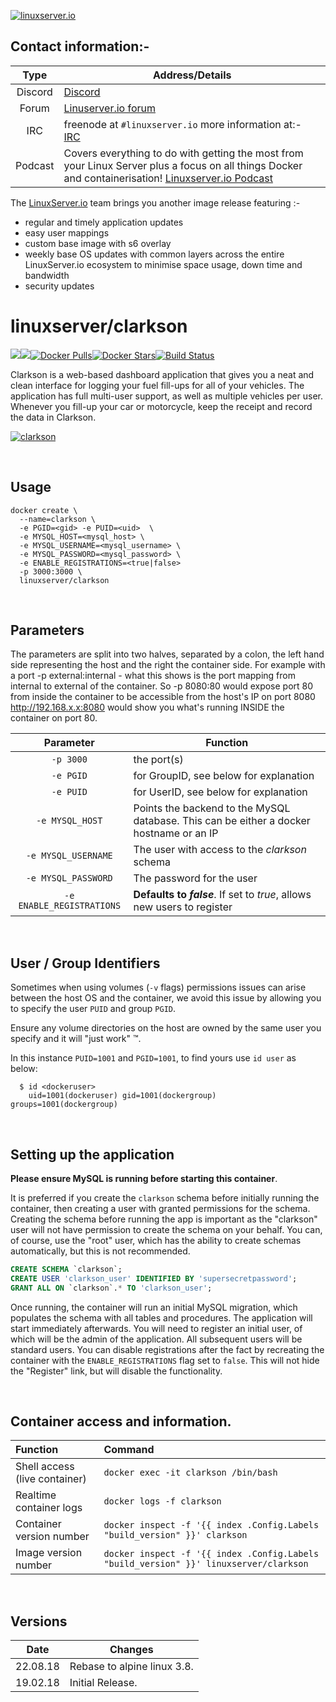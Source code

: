 [linuxserverurl]: https://linuxserver.io
[forumurl]: https://forum.linuxserver.io
[ircurl]: https://www.linuxserver.io/irc/
[podcasturl]: https://www.linuxserver.io/podcast/
[appurl]: https://github.com/linuxserver/Clarkson
[hub]: https://hub.docker.com/r/linuxserver/clarkson/


[![linuxserver.io](https://raw.githubusercontent.com/linuxserver/docker-templates/master/linuxserver.io/img/linuxserver_medium.png?v=4&s=4000)][linuxserverurl]


## Contact information:- 

| Type | Address/Details | 
| :---: | --- |
| Discord | [Discord](https://discord.gg/YWrKVTn) |
| Forum | [Linuserver.io forum][forumurl] |
| IRC | freenode at `#linuxserver.io` more information at:- [IRC][ircurl]
| Podcast | Covers everything to do with getting the most from your Linux Server plus a focus on all things Docker and containerisation! [Linuxserver.io Podcast][podcasturl] |


The [LinuxServer.io][linuxserverurl] team brings you another image release featuring :-

 + regular and timely application updates
 + easy user mappings
 + custom base image with s6 overlay
 + weekly base OS updates with common layers across the entire LinuxServer.io ecosystem to minimise space usage, down time and bandwidth
 + security updates

# linuxserver/clarkson
[![](https://images.microbadger.com/badges/version/linuxserver/clarkson.svg)](https://microbadger.com/images/linuxserver/clarkson "Get your own version badge on microbadger.com")[![](https://images.microbadger.com/badges/image/linuxserver/clarkson.svg)](https://microbadger.com/images/linuxserver/clarkson "Get your own image badge on microbadger.com")[![Docker Pulls](https://img.shields.io/docker/pulls/linuxserver/clarkson.svg)][hub][![Docker Stars](https://img.shields.io/docker/stars/linuxserver/clarkson.svg)][hub][![Build Status](https://ci.linuxserver.io/buildStatus/icon?job=Docker-Builders/x86-64/x86-64-clarkson)](https://ci.linuxserver.io/job/Docker-Builders/job/x86-64/job/x86-64-clarkson/)

Clarkson is a web-based dashboard application that gives you a neat and clean interface for logging your fuel fill-ups for all of your vehicles. The application has full multi-user support, as well as multiple vehicles per user. Whenever you fill-up your car or motorcycle, keep the receipt and record the data in Clarkson.

[![clarkson](https://raw.githubusercontent.com/linuxserver/Clarkson/master/docs/dashboard.png)][appurl]

&nbsp;

## Usage

```
docker create \
  --name=clarkson \
  -e PGID=<gid> -e PUID=<uid>  \
  -e MYSQL_HOST=<mysql_host> \
  -e MYSQL_USERNAME=<mysql_username> \
  -e MYSQL_PASSWORD=<mysql_password> \
  -e ENABLE_REGISTRATIONS=<true|false>
  -p 3000:3000 \
  linuxserver/clarkson
```

&nbsp;

## Parameters

The parameters are split into two halves, separated by a colon, the left hand side representing the host and the right the container side. 
For example with a port -p external:internal - what this shows is the port mapping from internal to external of the container.
So -p 8080:80 would expose port 80 from inside the container to be accessible from the host's IP on port 8080
http://192.168.x.x:8080 would show you what's running INSIDE the container on port 80.



| Parameter | Function |
| :---: | --- |
| `-p 3000` | the port(s) |
| `-e PGID` | for GroupID, see below for explanation |
| `-e PUID` | for UserID, see below for explanation |
| `-e MYSQL_HOST` | Points the backend to the MySQL database. This can be either a docker hostname or an IP |
| `-e MYSQL_USERNAME` | The user with access to the _clarkson_ schema |
| `-e MYSQL_PASSWORD` | The password for the user |
| `-e ENABLE_REGISTRATIONS` | **Defaults to _false_**. If set to _true_, allows new users to register |

&nbsp;

## User / Group Identifiers

Sometimes when using volumes (`-v` flags) permissions issues can arise between the host OS and the container, we avoid this issue by allowing you to specify the user `PUID` and group `PGID`.

Ensure any volume directories on the host are owned by the same user you specify and it will "just work" &trade;.

In this instance `PUID=1001` and `PGID=1001`, to find yours use `id user` as below:

```
  $ id <dockeruser>
    uid=1001(dockeruser) gid=1001(dockergroup) groups=1001(dockergroup)
```

&nbsp;

## Setting up the application

**Please ensure MySQL is running before starting this container**.

It is preferred if you create the `clarkson` schema before initially running the container, then creating a user with granted permissions for the schema. Creating the schema before running the app is important as the "clarkson" user will not have permission to create the schema on your behalf. You can, of course, use the "root" user, which has the ability to create schemas automatically, but this is not recommended.

```sql
CREATE SCHEMA `clarkson`;
CREATE USER 'clarkson_user' IDENTIFIED BY 'supersecretpassword';
GRANT ALL ON `clarkson`.* TO 'clarkson_user';
```

Once running, the container will run an initial MySQL migration, which populates the schema with all tables and procedures. The application will start immediately afterwards. You will need to register an initial user, of which will be the admin of the application. All subsequent users will be standard users. You can disable registrations after the fact by recreating the container with the `ENABLE_REGISTRATIONS` flag set to `false`. This will not hide the "Register" link, but will disable the functionality.


&nbsp;

## Container access and information.

| Function | Command |
| :--- | :--- |
| Shell access (live container) | `docker exec -it clarkson /bin/bash` |
| Realtime container logs | `docker logs -f clarkson` |
| Container version number | `docker inspect -f '{{ index .Config.Labels "build_version" }}' clarkson` |
| Image version number |  `docker inspect -f '{{ index .Config.Labels "build_version" }}' linuxserver/clarkson` |

&nbsp;

## Versions

|  Date | Changes |
| :---: | --- |
| 22.08.18 |  Rebase to alpine linux 3.8. |
| 19.02.18 |  Initial Release. |

